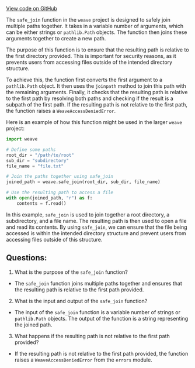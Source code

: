 [View code on GitHub](https://github.com/wandb/weave/weave/path_util.py)

The `safe_join` function in the `weave` project is designed to safely join multiple paths together. It takes in a variable number of arguments, which can be either strings or `pathlib.Path` objects. The function then joins these arguments together to create a new path.

The purpose of this function is to ensure that the resulting path is relative to the first directory provided. This is important for security reasons, as it prevents users from accessing files outside of the intended directory structure.

To achieve this, the function first converts the first argument to a `pathlib.Path` object. It then uses the `joinpath` method to join this path with the remaining arguments. Finally, it checks that the resulting path is relative to the first path by resolving both paths and checking if the result is a subpath of the first path. If the resulting path is not relative to the first path, the function raises a `WeaveAccessDeniedError`.

Here is an example of how this function might be used in the larger `weave` project:

```python
import weave

# Define some paths
root_dir = "/path/to/root"
sub_dir = "subdirectory"
file_name = "file.txt"

# Join the paths together using safe_join
joined_path = weave.safe_join(root_dir, sub_dir, file_name)

# Use the resulting path to access a file
with open(joined_path, "r") as f:
    contents = f.read()
```

In this example, `safe_join` is used to join together a root directory, a subdirectory, and a file name. The resulting path is then used to open a file and read its contents. By using `safe_join`, we can ensure that the file being accessed is within the intended directory structure and prevent users from accessing files outside of this structure.
## Questions: 
 1. What is the purpose of the `safe_join` function?
- The `safe_join` function joins multiple paths together and ensures that the resulting path is relative to the first path provided.

2. What is the input and output of the `safe_join` function?
- The input of the `safe_join` function is a variable number of strings or `pathlib.Path` objects. The output of the function is a string representing the joined path.

3. What happens if the resulting path is not relative to the first path provided?
- If the resulting path is not relative to the first path provided, the function raises a `WeaveAccessDeniedError` from the `errors` module.